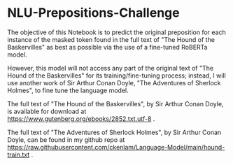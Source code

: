 # NLU-Prepositions-Challenge

The objective of this Notebook is to predict the original preposition for each instance of the masked token found in the full text of "The Hound of the Baskervilles" as best as possible via the use of a fine-tuned RoBERTa model.

However, this model will not access any part of the original text of "The Hound of the Baskervilles" for its training/fine-tuning process; instead, I will use another work of Sir Arthur Conan Doyle, "The Adventures of Sherlock Holmes", to fine tune the language model.

The full text of "The Hound of the Baskervilles", by Sir Arthur Conan Doyle, is available for download at https://www.gutenberg.org/ebooks/2852.txt.utf-8 .

The full text of "The Adventures of Sherlock Holmes", by Sir Arthur Conan Doyle, can be found in my github repo at https://raw.githubusercontent.com/ckenlam/Language-Model/main/hound-train.txt .
